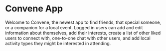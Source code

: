 # Convene App

Welcome to Convene, the newest app to find friends, that special someone, or a companion for a local event. Logged in users can add and edit information about themselves, add their interests, create a list of other liked users to connect with, one-to-one chat with other users, and add local activity types they might be interested in attending.
